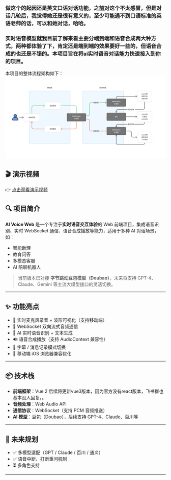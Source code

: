 
###  做这个的起因还是英文口语对话功能，之前对这个不太感冒，但是对话几轮后，我觉得她还是很有意义的，至少可能遇不到口语标准的英语老师的话，可以和她对话，哈哈。

###  实时语音模型就我目前了解来看主要分端到端和语音合成两大种方式，两种都体验了下，肯定还是端到端的效果要好一些的，但语音合成的也还是不错的。本项目旨在将ai实时语音对话能力快速接入到你的项目。

本项目的整体流程架构如下：
![img.png](/img.png)

## 🎬 演示视频

👉 [点击观看演示视频](https://aceiteach.hk/uploads/film/ai_voice.mp4)
## 🔍 项目简介

**AI Voice Web** 是一个专注于**实时语音交互体验**的 Web 前端项目，集成语音识别、实时 WebSocket 通信、语音合成播放等能力，适用于多种 AI 对话场景，如：

- 智能助理
- 教育问答
- 多模态客服
- AI 陪聊机器人

> 当前版本已对接 **字节跳动豆包模型（Doubao）**，未来将支持 GPT-4、Claude、Gemini 等主流大模型接口的灵活切换。

---

## ✨ 功能亮点

- 🎤 实时麦克风录音 + 波形可视化（支持移动端）
- 🔁 WebSocket 双向流式音频通信
- 🧠 AI 实时语音识别 + 文本生成
- 🔊 语音合成播放（支持 AudioContext 兼容性）
- 💬 字幕 / 消息记录模式切换
- 📱 移动端 iOS 浏览器兼容优化

---

## 📦 技术栈

- **前端框架**：Vue 2  后续将更新vue3版本，因为官方没有react版本，飞书群也基本没人回复。。
- **音频处理**：Web Audio API
- **通信协议**：WebSocket（支持 PCM 音频推送）
- **AI 模型**：豆包（Doubao），后续支持 GPT-4、Claude、百川等

---

## 🚧 未来规划

- ✅ 多模型适配（GPT / Claude / 百川 / 通义）
- ✅ 语音中断、打断重问机制
- ⏳ 多角色支持 

---




